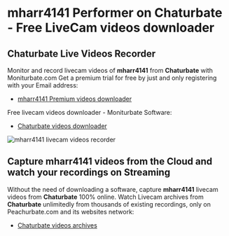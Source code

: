 # mharr4141 Performer on Chaturbate - Free LiveCam videos downloader

## Chaturbate Live Videos Recorder

Monitor and record livecam videos of **mharr4141** from **Chaturbate** with Moniturbate.com
Get a premium trial for free by just and only registering with your Email address:
* [mharr4141 Premium videos downloader](https://moniturbate.com/request-demo-licence-key.html)

Free livecam videos downloader - Moniturbate Software:
* [Chaturbate videos downloader](https://moniturbate.com/moniturbate-download-software.html)

![mharr4141 livecam videos recorder](https://peachurnet.com/templates/moniturbate-software.png)


## Capture mharr4141 videos from the Cloud and watch your recordings on Streaming

Without the need of downloading a software, capture **mharr4141** livecam videos from **Chaturbate** 100% online.
Watch Livecam archives from **Chaturbate** unlimitedly from thousands of existing recordings, only on Peachurbate.com and its websites network:
* [Chaturbate videos archives](https://peachurnet.com/)
